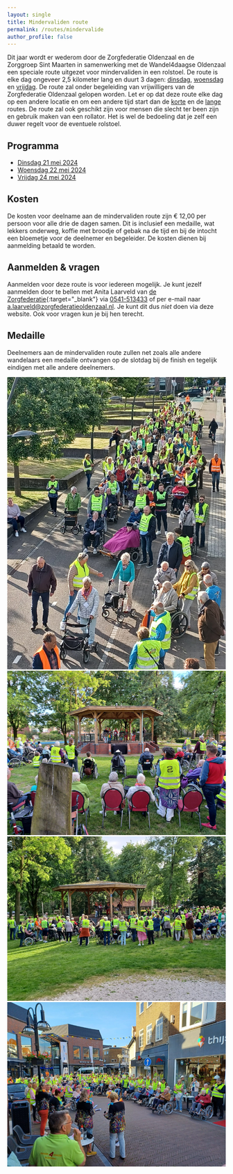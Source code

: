 ```yaml
---
layout: single
title: Mindervaliden route
permalink: /routes/mindervalide
author_profile: false
---
```


Dit jaar wordt er wederom door de Zorgfederatie Oldenzaal en de Zorggroep Sint Maarten in samenwerking met de Wandel4daagse Oldenzaal een speciale route uitgezet voor mindervaliden in een rolstoel. De route is elke dag ongeveer 2,5 kilometer lang en duurt 3 dagen: [dinsdag](/routes/mindervalide/dinsdag), [woensdag](/routes/mindervalide/woensdag) en [vrijdag](/routes/mindervalide/vrijdag). De route zal onder begeleiding van vrijwilligers van de Zorgfederatie Oldenzaal gelopen worden. Let er op dat deze route elke dag op een andere locatie en om een andere tijd start dan de [korte](/kort) en de [lange](/lang) routes. De route zal ook geschikt zijn voor mensen die slecht ter been zijn en gebruik maken van een rollator. Het is wel de bedoeling dat je zelf een duwer regelt voor de eventuele rolstoel.  

## Programma
- [Dinsdag 21 mei 2024](/routes/mindervalide/dinsdag)
- [Woensdag 22 mei 2024](/routes/mindervalide/woensdag)
- [Vrijdag 24 mei 2024](/routes/mindervalide/vrijdag)

## Kosten
De kosten voor deelname aan de mindervaliden route zijn € 12,00 per persoon voor alle drie de dagen samen. Dit is inclusief een medaille, wat lekkers onderweg, koffie met broodje of gebak na de tijd en bij de intocht een bloemetje voor de deelnemer en begeleider. De kosten dienen bij aanmelding betaald te worden.  

## Aanmelden & vragen
Aanmelden voor deze route is voor iedereen mogelijk. Je kunt jezelf aanmelden door te bellen met Anita Laarveld van [de Zorgfederatie](https://www.zorgfederatieoldenzaal.nl/portal-over-het-bedrijf/contact){:target="_blank"} via [0541-513433](tel:+31541513433) of per e-mail naar [a.laarveld@zorgfederatieoldenzaal.nl](mailto:a.laarveld@zorgfederatieoldenzaal.nl?subject=Aanmelden%20Mindervaliden3Daagse). Je kunt dit dus _niet_ doen via deze website. Ook voor vragen kun je bij hen terecht.  

## Medaille
Deelnemers aan de mindervaliden route zullen net zoals alle andere wandelaars een medaille ontvangen op de slotdag bij de finish en tegelijk eindigen met alle andere deelnemers.  

![Sfeerimpressie mindervaliden3daagse - Foto 1](/assets/images/mindervalidensfeerimpressie1.jpg)  
![Sfeerimpressie mindervaliden3daagse - Foto 2](/assets/images/mindervalidensfeerimpressie2.jpg)  
![Sfeerimpressie mindervaliden3daagse - Foto 3](/assets/images/mindervalidensfeerimpressie3.jpg)  
![Sfeerimpressie mindervaliden3daagse - Foto 4](/assets/images/mindervalidensfeerimpressie4.jpg)  